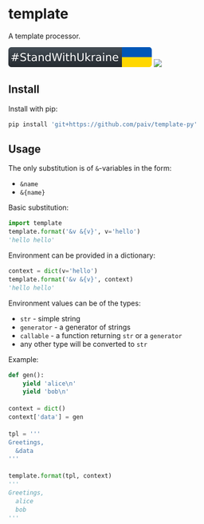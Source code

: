 template
==
A template processor.

[![standwithukraine](docs/StandWithUkraine.svg)](https://ukrainewar.carrd.co/)
[![](https://github.com/paiv/template-py/actions/workflows/build.yml/badge.svg)](https://github.com/paiv/template-py/actions)


Install
--

Install with pip:
```sh
pip install 'git+https://github.com/paiv/template-py'
```


Usage
--

The only substitution is of `&`-variables in the form:
- `&name`
- `&{name}`

Basic substitution:
```py
import template
template.format('&v &{v}', v='hello')
'hello hello'
```

Environment can be provided in a dictionary:
```py
context = dict(v='hello')
template.format('&v &{v}', context)
'hello hello'
```

Environment values can be of the types:
- `str` - simple string
- `generator` - a generator of strings
- `callable` - a function returning `str` or a `generator`
- any other type will be converted to `str`

Example:
```py
def gen():
    yield 'alice\n'
    yield 'bob\n'

context = dict()
context['data'] = gen

tpl = '''
Greetings,
  &data
'''

template.format(tpl, context)
'''
Greetings,
  alice
  bob
'''
```
